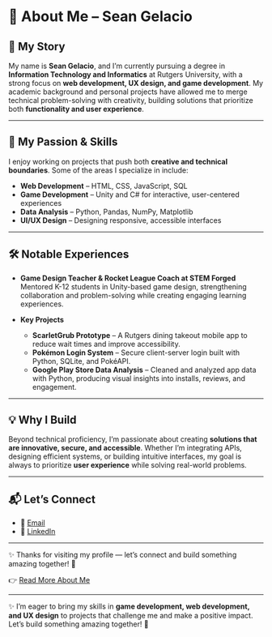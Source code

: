 # 👋 About Me – Sean Gelacio  

## 📖 My Story  
My name is **Sean Gelacio**, and I’m currently pursuing a degree in **Information Technology and Informatics** at Rutgers University, with a strong focus on **web development, UX design, and game development**. My academic background and personal projects have allowed me to merge technical problem-solving with creativity, building solutions that prioritize both **functionality and user experience**.  

---

## 🎯 My Passion & Skills  
I enjoy working on projects that push both **creative and technical boundaries**. Some of the areas I specialize in include:  
- **Web Development** – HTML, CSS, JavaScript, SQL  
- **Game Development** – Unity and C# for interactive, user-centered experiences  
- **Data Analysis** – Python, Pandas, NumPy, Matplotlib  
- **UI/UX Design** – Designing responsive, accessible interfaces  

---

## 🛠️ Notable Experiences  
- **Game Design Teacher & Rocket League Coach at STEM Forged**  
  Mentored K-12 students in Unity-based game design, strengthening collaboration and problem-solving while creating engaging learning experiences.  

- **Key Projects**  
  - **ScarletGrub Prototype** – A Rutgers dining takeout mobile app to reduce wait times and improve accessibility.  
  - **Pokémon Login System** – Secure client-server login built with Python, SQLite, and PokéAPI.  
  - **Google Play Store Data Analysis** – Cleaned and analyzed app data with Python, producing visual insights into installs, reviews, and engagement.  

---

## 💡 Why I Build  
Beyond technical proficiency, I’m passionate about creating **solutions that are innovative, secure, and accessible**. Whether I’m integrating APIs, designing efficient systems, or building intuitive interfaces, my goal is always to prioritize **user experience** while solving real-world problems.  

---

## 📬 Let’s Connect  
- 📧 [Email](mailto:seanbarry0820@gmail.com)  
- 💼 [LinkedIn](https://www.linkedin.com/in/sean-gelacio-219186218/)


---
✨ Thanks for visiting my profile — let’s connect and build something amazing together! 🚀  

👉 [Read More About Me](./ABOUT_ME.md)


---

✨ I’m eager to bring my skills in **game development, web development, and UX design** to projects that challenge me and make a positive impact. Let’s build something amazing together! 🚀
